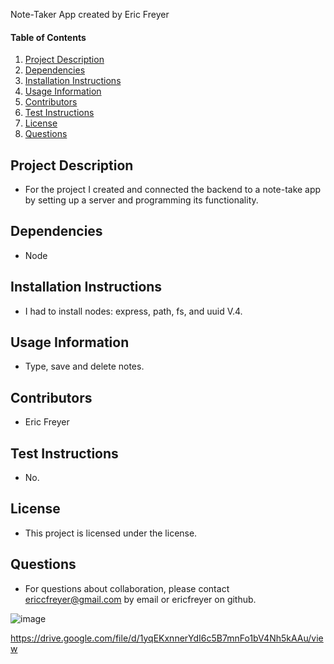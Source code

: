 Note-Taker App created by Eric Freyer
    
#### Table of Contents
1. [Project Description](#project-description)
2. [Dependencies](#dependencies)
3. [Installation Instructions](#installation-instructions)
4. [Usage Information](#usage-information)
5. [Contributors](#contributors)
6. [Test Instructions](#test-instructions)
7. [License](#license)
8. [Questions](#questions)


## Project Description
* For the project I created and connected the backend to a note-take app by setting up a server and programming its functionality.
## Dependencies
* Node
## Installation Instructions
* I had to install nodes: express, path, fs, and uuid V.4.
## Usage Information
* Type, save and delete notes.
## Contributors
* Eric Freyer
## Test Instructions
* No.
## License
* This project is licensed under the license.
## Questions
* For questions about collaboration, please contact ericcfreyer@gmail.com by email or ericfreyer on github.

![image](https://user-images.githubusercontent.com/72565719/105082104-183e5d80-5a61-11eb-977b-7d2dfcc57ec6.png)

https://drive.google.com/file/d/1yqEKxnnerYdI6c5B7mnFo1bV4Nh5kAAu/view
